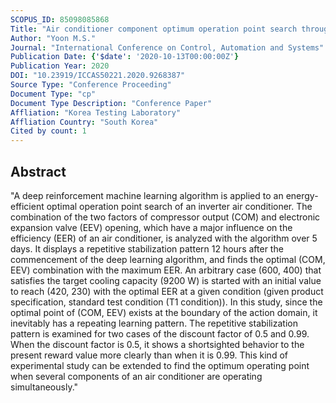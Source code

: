 ```yaml
---
SCOPUS_ID: 85098085868
Title: "Air conditioner component optimum operation point search through a deep reinforcement learning algorithm"
Author: "Yoon M.S."
Journal: "International Conference on Control, Automation and Systems"
Publication Date: {'$date': '2020-10-13T00:00:00Z'}
Publication Year: 2020
DOI: "10.23919/ICCAS50221.2020.9268387"
Source Type: "Conference Proceeding"
Document Type: "cp"
Document Type Description: "Conference Paper"
Affliation: "Korea Testing Laboratory"
Affliation Country: "South Korea"
Cited by count: 1
---
```


## Abstract
"A deep reinforcement machine learning algorithm is applied to an energy-efficient optimal operation point search of an inverter air conditioner. The combination of the two factors of compressor output (COM) and electronic expansion valve (EEV) opening, which have a major influence on the efficiency (EER) of an air conditioner, is analyzed with the algorithm over 5 days. It displays a repetitive stabilization pattern 12 hours after the commencement of the deep learning algorithm, and finds the optimal (COM, EEV) combination with the maximum EER. An arbitrary case (600, 400) that satisfies the target cooling capacity (9200 W) is started with an initial value to reach (420, 230) with the optimal EER at a given condition (given product specification, standard test condition (T1 condition)). In this study, since the optimal point of (COM, EEV) exists at the boundary of the action domain, it inevitably has a repeating learning pattern. The repetitive stabilization pattern is examined for two cases of the discount factor of 0.5 and 0.99. When the discount factor is 0.5, it shows a shortsighted behavior to the present reward value more clearly than when it is 0.99. This kind of experimental study can be extended to find the optimum operating point when several components of an air conditioner are operating simultaneously."
